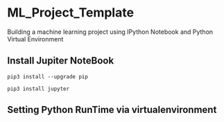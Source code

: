 # ML_Project_Template
Building a machine learning project using IPython Notebook and Python Virtual Environment 

## Install Jupiter NoteBook 
```
pip3 install --upgrade pip

pip3 install jupyter
```

## Setting Python  RunTime via virtualenvironment 




